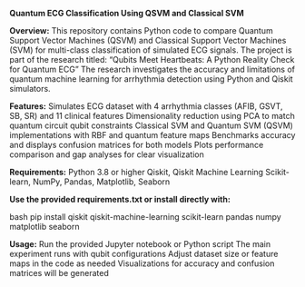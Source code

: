 **Quantum ECG Classification Using QSVM and Classical SVM**

**Overview:**
This repository contains Python code to compare Quantum Support Vector Machines (QSVM) and Classical Support Vector Machines (SVM) for multi-class classification of simulated ECG signals. The project is part of the research titled:
“Qubits Meet Heartbeats: A Python Reality Check for Quantum ECG”
The research investigates the accuracy and limitations of quantum machine learning for arrhythmia detection using Python and Qiskit simulators.

**Features:**
Simulates ECG dataset with 4 arrhythmia classes (AFIB, GSVT, SB, SR) and 11 clinical features
Dimensionality reduction using PCA to match quantum circuit qubit constraints
Classical SVM and Quantum SVM (QSVM) implementations with RBF and quantum feature maps
Benchmarks accuracy and displays confusion matrices for both models
Plots performance comparison and gap analyses for clear visualization

**Requirements:**
Python 3.8 or higher
Qiskit, Qiskit Machine Learning
Scikit-learn, NumPy, Pandas, Matplotlib, Seaborn

**Use the provided requirements.txt or install directly with:**

bash
pip install qiskit qiskit-machine-learning scikit-learn pandas numpy matplotlib seaborn

**Usage:**
Run the provided Jupyter notebook or Python script
The main experiment runs with qubit configurations
Adjust dataset size or feature maps in the code as needed
Visualizations for accuracy and confusion matrices will be generated


